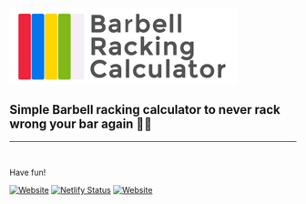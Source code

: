 <img src="./logo.png"> 



## Simple Barbell racking calculator to never rack wrong your bar again 🏋️‍♀️
---
<br>

Have fun!

[![Website](https://img.shields.io/static/v1?label=site%20is%20live&labelColor=0077ee&message=visit&color)](https://mystifying-galileo-73413d.netlify.app)  [![Netlify Status](https://api.netlify.com/api/v1/badges/04e0541b-3daf-4d1e-b013-42b232e57f2a/deploy-status)](https://app.netlify.com/sites/mystifying-galileo-73413d/deploys) [![Website](https://img.shields.io/static/v1?label=heroku&logo=heroku&labelColor=9e7cc1&style=flat&message=deployed&color)](https://whispering-river-40522.herokuapp.com/)


